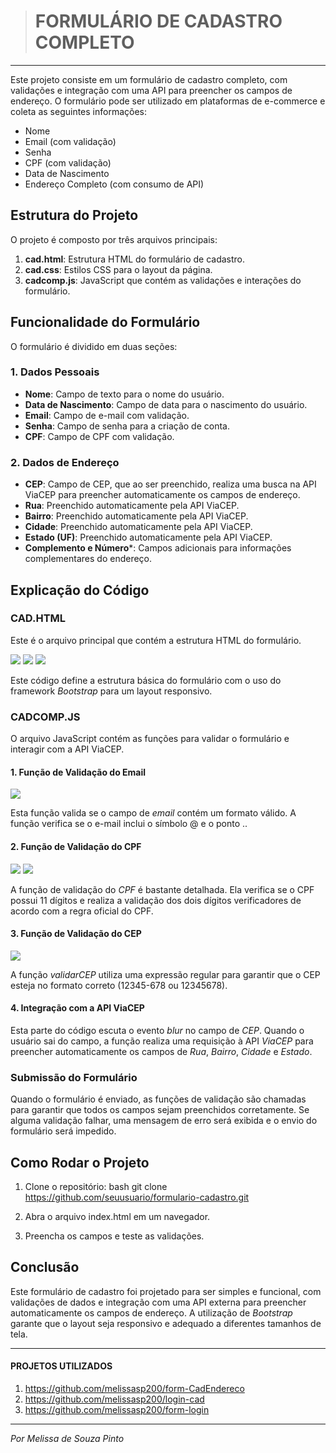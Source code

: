 > # **FORMULÁRIO DE CADASTRO COMPLETO** 
-----------------------------------------------------------------------------------

Este projeto consiste em um formulário de cadastro completo, com validações e integração com uma API para preencher os campos de endereço. O formulário pode ser utilizado em plataformas de e-commerce e coleta as seguintes informações:

- Nome
- Email (com validação)
- Senha
- CPF (com validação)
- Data de Nascimento
- Endereço Completo (com consumo de API)

## **Estrutura do Projeto**

O projeto é composto por três arquivos principais:

1. **cad.html**: Estrutura HTML do formulário de cadastro.
2. **cad.css**: Estilos CSS para o layout da página.
3. **cadcomp.js**: JavaScript que contém as validações e interações do formulário.

## **Funcionalidade do Formulário**

O formulário é dividido em duas seções:

### 1. **Dados Pessoais**

- **Nome**: Campo de texto para o nome do usuário.
- **Data de Nascimento**: Campo de data para o nascimento do usuário.
- **Email**: Campo de e-mail com validação.
- **Senha**: Campo de senha para a criação de conta.
- **CPF**: Campo de CPF com validação.

### 2. **Dados de Endereço**

- **CEP**: Campo de CEP, que ao ser preenchido, realiza uma busca na API ViaCEP para preencher automaticamente os campos de endereço.
- **Rua**: Preenchido automaticamente pela API ViaCEP.
- **Bairro**: Preenchido automaticamente pela API ViaCEP.
- **Cidade**: Preenchido automaticamente pela API ViaCEP.
- **Estado (UF)**: Preenchido automaticamente pela API ViaCEP.
- **Complemento e Número***: Campos adicionais para informações complementares do endereço.

## **Explicação do Código**

### **CAD.HTML**

Este é o arquivo principal que contém a estrutura HTML do formulário.

![](img/cadcomphtml.png)
![](img/cadcomphtml2.png)
![](img/cadcomphtml3.png)

Este código define a estrutura básica do formulário com o uso do framework *Bootstrap* para um layout responsivo.

### **CADCOMP.JS**

O arquivo JavaScript contém as funções para validar o formulário e interagir com a API ViaCEP.

#### 1. **Função de Validação do Email**

![](img/JSVALIDARemail.png)


Esta função valida se o campo de *email* contém um formato válido. A função verifica se o e-mail inclui o símbolo @ e o ponto ..

#### 2. **Função de Validação do CPF**

![](img/JSVALIDARcpf.png)
![](img/JSVALIDARcpf2.png)




A função de validação do *CPF* é bastante detalhada. Ela verifica se o CPF possui 11 dígitos e realiza a validação dos dois dígitos verificadores de acordo com a regra oficial do CPF.

#### 3. **Função de Validação do CEP**

![](img/JSVALIDARcep.png)


A função *validarCEP* utiliza uma expressão regular para garantir que o CEP esteja no formato correto (12345-678 ou 12345678).


#### 4. **Integração com a API ViaCEP**



Esta parte do código escuta o evento *blur* no campo de *CEP*. Quando o usuário sai do campo, a função realiza uma requisição à API *ViaCEP* para preencher automaticamente os campos de *Rua*, *Bairro*, *Cidade* e *Estado*.

### **Submissão do Formulário**

Quando o formulário é enviado, as funções de validação são chamadas para garantir que todos os campos sejam preenchidos corretamente. Se alguma validação falhar, uma mensagem de erro será exibida e o envio do formulário será impedido.




## **Como Rodar o Projeto**

1. Clone o repositório:
   bash
   git clone https://github.com/seuusuario/formulario-cadastro.git
   
2. Abra o arquivo index.html em um navegador.
3. Preencha os campos e teste as validações.

## **Conclusão**

Este formulário de cadastro foi projetado para ser simples e funcional, com validações de dados e integração com uma API externa para preencher automaticamente os campos de endereço. A utilização de *Bootstrap* garante que o layout seja responsivo e adequado a diferentes tamanhos de tela.


----------------------------------------------------------------------------------------
#### **PROJETOS UTILIZADOS**

1. https://github.com/melissasp200/form-CadEndereco
2. https://github.com/melissasp200/login-cad
3. https://github.com/melissasp200/form-login

-------------------------------------------------------------------------------
*Por Melissa de Souza Pinto*